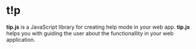 # t!p

**tip.js** is a JavaScript library for creating help mode in your web app. **tip.js** helps you with guiding the user about the functionallity in your web application.